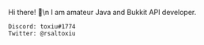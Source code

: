 Hi there! 👋\n
I am amateur Java and Bukkit API developer.

```
Discord: toxiu#1774
Twitter: @rsaltoxiu
```
